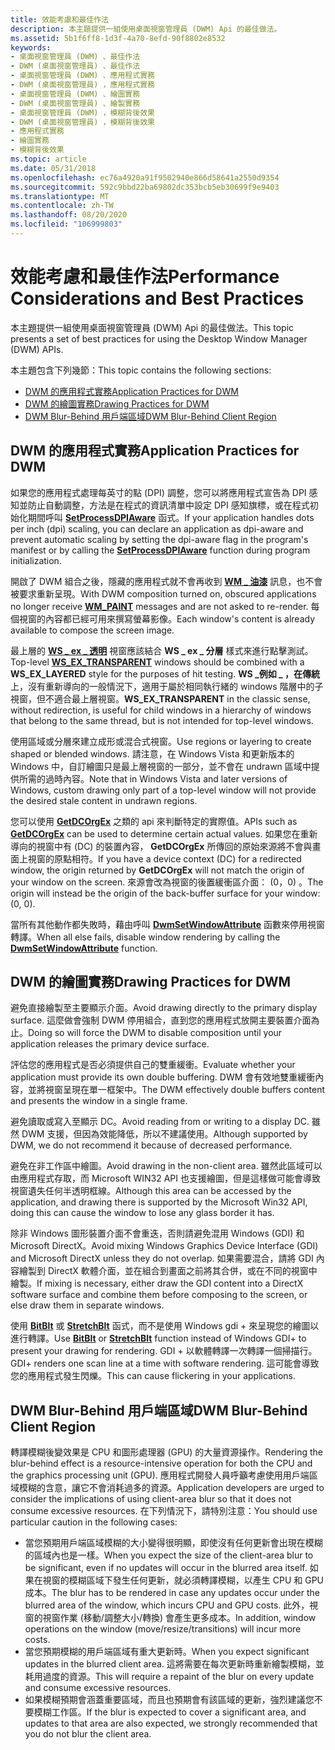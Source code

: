 ```yaml
---
title: 效能考慮和最佳作法
description: 本主題提供一組使用桌面視窗管理員 (DWM) Api 的最佳做法。
ms.assetid: 5b1f6ff8-1d3f-4a70-8efd-90f8802e8532
keywords:
- 桌面視窗管理員 (DWM) 、最佳作法
- DWM (桌面視窗管理員) 、最佳作法
- 桌面視窗管理員 (DWM) 、應用程式實務
- DWM (桌面視窗管理員) ，應用程式實務
- 桌面視窗管理員 (DWM) 、繪圖實務
- DWM (桌面視窗管理員) 、繪製實務
- 桌面視窗管理員 (DWM) ，模糊背後效果
- DWM (桌面視窗管理員) ，模糊背後效果
- 應用程式實務
- 繪圖實務
- 模糊背後效果
ms.topic: article
ms.date: 05/31/2018
ms.openlocfilehash: ec76a4920a91f9502940e866d58641a2550d9354
ms.sourcegitcommit: 592c9bbd22ba69802dc353bcb5eb30699f9e9403
ms.translationtype: MT
ms.contentlocale: zh-TW
ms.lasthandoff: 08/20/2020
ms.locfileid: "106999803"
---
```

# <a name="performance-considerations-and-best-practices"></a><span data-ttu-id="105a0-114">效能考慮和最佳作法</span><span class="sxs-lookup"><span data-stu-id="105a0-114">Performance Considerations and Best Practices</span></span>

<span data-ttu-id="105a0-115">本主題提供一組使用桌面視窗管理員 (DWM) Api 的最佳做法。</span><span class="sxs-lookup"><span data-stu-id="105a0-115">This topic presents a set of best practices for using the Desktop Window Manager (DWM) APIs.</span></span>

<span data-ttu-id="105a0-116">本主題包含下列幾節：</span><span class="sxs-lookup"><span data-stu-id="105a0-116">This topic contains the following sections:</span></span>

-   [<span data-ttu-id="105a0-117">DWM 的應用程式實務</span><span class="sxs-lookup"><span data-stu-id="105a0-117">Application Practices for DWM</span></span>](#application-practices-for-dwm)
-   [<span data-ttu-id="105a0-118">DWM 的繪圖實務</span><span class="sxs-lookup"><span data-stu-id="105a0-118">Drawing Practices for DWM</span></span>](#drawing-practices-for-dwm)
-   [<span data-ttu-id="105a0-119">DWM Blur-Behind 用戶端區域</span><span class="sxs-lookup"><span data-stu-id="105a0-119">DWM Blur-Behind Client Region</span></span>](#dwm-blur-behind-client-region)

## <a name="application-practices-for-dwm"></a><span data-ttu-id="105a0-120">DWM 的應用程式實務</span><span class="sxs-lookup"><span data-stu-id="105a0-120">Application Practices for DWM</span></span>

<span data-ttu-id="105a0-121">如果您的應用程式處理每英寸的點 (DPI) 調整，您可以將應用程式宣告為 DPI 感知並防止自動調整，方法是在程式的資訊清單中設定 DPI 感知旗標，或在程式初始化期間呼叫 [**SetProcessDPIAware**](/windows/desktop/api/winuser/nf-winuser-setprocessdpiaware) 函式。</span><span class="sxs-lookup"><span data-stu-id="105a0-121">If your application handles dots per inch (dpi) scaling, you can declare an application as dpi-aware and prevent automatic scaling by setting the dpi-aware flag in the program's manifest or by calling the [**SetProcessDPIAware**](/windows/desktop/api/winuser/nf-winuser-setprocessdpiaware) function during program initialization.</span></span>

<span data-ttu-id="105a0-122">開啟了 DWM 組合之後，隱藏的應用程式就不會再收到 [**WM \_ 油漆**](/windows/desktop/gdi/wm-paint) 訊息，也不會被要求重新呈現。</span><span class="sxs-lookup"><span data-stu-id="105a0-122">With DWM composition turned on, obscured applications no longer receive [**WM\_PAINT**](/windows/desktop/gdi/wm-paint) messages and are not asked to re-render.</span></span> <span data-ttu-id="105a0-123">每個視窗的內容都已經可用來撰寫螢幕影像。</span><span class="sxs-lookup"><span data-stu-id="105a0-123">Each window's content is already available to compose the screen image.</span></span>

<span data-ttu-id="105a0-124">最上層的 [**WS \_ ex \_ 透明**](/windows/desktop/api/winuser/nf-winuser-createwindowexa) 視窗應該結合 **WS \_ ex \_ 分層** 樣式來進行點擊測試。</span><span class="sxs-lookup"><span data-stu-id="105a0-124">Top-level [**WS\_EX\_TRANSPARENT**](/windows/desktop/api/winuser/nf-winuser-createwindowexa) windows should be combined with a **WS\_EX\_LAYERED** style for the purposes of hit testing.</span></span> <span data-ttu-id="105a0-125">**WS \_例如 \_ ，在傳統** 上，沒有重新導向的一般情況下，適用于屬於相同執行緒的 windows 階層中的子視窗，但不適合最上層視窗。</span><span class="sxs-lookup"><span data-stu-id="105a0-125">**WS\_EX\_TRANSPARENT** in the classic sense, without redirection, is useful for child windows in a hierarchy of windows that belong to the same thread, but is not intended for top-level windows.</span></span>

<span data-ttu-id="105a0-126">使用區域或分層來建立成形或混合式視窗。</span><span class="sxs-lookup"><span data-stu-id="105a0-126">Use regions or layering to create shaped or blended windows.</span></span> <span data-ttu-id="105a0-127">請注意，在 Windows Vista 和更新版本的 Windows 中，自訂繪圖只是最上層視窗的一部分，並不會在 undrawn 區域中提供所需的過時內容。</span><span class="sxs-lookup"><span data-stu-id="105a0-127">Note that in Windows Vista and later versions of Windows, custom drawing only part of a top-level window will not provide the desired stale content in undrawn regions.</span></span>

<span data-ttu-id="105a0-128">您可以使用 [**GetDCOrgEx**](/windows/desktop/api/wingdi/nf-wingdi-getdcorgex) 之類的 api 來判斷特定的實際值。</span><span class="sxs-lookup"><span data-stu-id="105a0-128">APIs such as [**GetDCOrgEx**](/windows/desktop/api/wingdi/nf-wingdi-getdcorgex) can be used to determine certain actual values.</span></span> <span data-ttu-id="105a0-129">如果您在重新導向的視窗中有 (DC) 的裝置內容， **GetDCOrgEx** 所傳回的原始來源將不會與畫面上視窗的原點相符。</span><span class="sxs-lookup"><span data-stu-id="105a0-129">If you have a device context (DC) for a redirected window, the origin returned by **GetDCOrgEx** will not match the origin of your window on the screen.</span></span> <span data-ttu-id="105a0-130">來源會改為視窗的後置緩衝區介面： (0，0) 。</span><span class="sxs-lookup"><span data-stu-id="105a0-130">The origin will instead be the origin of the back-buffer surface for your window: (0, 0).</span></span>

<span data-ttu-id="105a0-131">當所有其他動作都失敗時，藉由呼叫 [**DwmSetWindowAttribute**](/windows/desktop/api/Dwmapi/nf-dwmapi-dwmsetwindowattribute) 函數來停用視窗轉譯。</span><span class="sxs-lookup"><span data-stu-id="105a0-131">When all else fails, disable window rendering by calling the [**DwmSetWindowAttribute**](/windows/desktop/api/Dwmapi/nf-dwmapi-dwmsetwindowattribute) function.</span></span>

## <a name="drawing-practices-for-dwm"></a><span data-ttu-id="105a0-132">DWM 的繪圖實務</span><span class="sxs-lookup"><span data-stu-id="105a0-132">Drawing Practices for DWM</span></span>

<span data-ttu-id="105a0-133">避免直接繪製至主要顯示介面。</span><span class="sxs-lookup"><span data-stu-id="105a0-133">Avoid drawing directly to the primary display surface.</span></span> <span data-ttu-id="105a0-134">這麼做會強制 DWM 停用組合，直到您的應用程式放開主要裝置介面為止。</span><span class="sxs-lookup"><span data-stu-id="105a0-134">Doing so will force the DWM to disable composition until your application releases the primary device surface.</span></span>

<span data-ttu-id="105a0-135">評估您的應用程式是否必須提供自己的雙重緩衝。</span><span class="sxs-lookup"><span data-stu-id="105a0-135">Evaluate whether your application must provide its own double buffering.</span></span> <span data-ttu-id="105a0-136">DWM 會有效地雙重緩衝內容，並將視窗呈現在單一框架中。</span><span class="sxs-lookup"><span data-stu-id="105a0-136">The DWM effectively double buffers content and presents the window in a single frame.</span></span>

<span data-ttu-id="105a0-137">避免讀取或寫入至顯示 DC。</span><span class="sxs-lookup"><span data-stu-id="105a0-137">Avoid reading from or writing to a display DC.</span></span> <span data-ttu-id="105a0-138">雖然 DWM 支援，但因為效能降低，所以不建議使用。</span><span class="sxs-lookup"><span data-stu-id="105a0-138">Although supported by DWM, we do not recommend it because of decreased performance.</span></span>

<span data-ttu-id="105a0-139">避免在非工作區中繪圖。</span><span class="sxs-lookup"><span data-stu-id="105a0-139">Avoid drawing in the non-client area.</span></span> <span data-ttu-id="105a0-140">雖然此區域可以由應用程式存取，而 Microsoft WIN32 API 也支援繪圖，但是這樣做可能會導致視窗遺失任何半透明框線。</span><span class="sxs-lookup"><span data-stu-id="105a0-140">Although this area can be accessed by the application, and drawing there is supported by the Microsoft Win32 API, doing this can cause the window to lose any glass border it has.</span></span>

<span data-ttu-id="105a0-141">除非 Windows 圖形裝置介面不會重迭，否則請避免混用 Windows (GDI) 和 Microsoft DirectX。</span><span class="sxs-lookup"><span data-stu-id="105a0-141">Avoid mixing Windows Graphics Device Interface (GDI) and Microsoft DirectX unless they do not overlap.</span></span> <span data-ttu-id="105a0-142">如果需要混合，請將 GDI 內容繪製到 DirectX 軟體介面，並在組合到畫面之前將其合併，或在不同的視窗中繪製。</span><span class="sxs-lookup"><span data-stu-id="105a0-142">If mixing is necessary, either draw the GDI content into a DirectX software surface and combine them before composing to the screen, or else draw them in separate windows.</span></span>

<span data-ttu-id="105a0-143">使用 [**BitBlt**](/windows/desktop/api/wingdi/nf-wingdi-bitblt) 或 [**StretchBlt**](/windows/desktop/api/wingdi/nf-wingdi-stretchblt) 函式，而不是使用 Windows gdi + 來呈現您的繪圖以進行轉譯。</span><span class="sxs-lookup"><span data-stu-id="105a0-143">Use [**BitBlt**](/windows/desktop/api/wingdi/nf-wingdi-bitblt) or [**StretchBlt**](/windows/desktop/api/wingdi/nf-wingdi-stretchblt) function instead of Windows GDI+ to present your drawing for rendering.</span></span> <span data-ttu-id="105a0-144">GDI + 以軟體轉譯一次轉譯一個掃描行。</span><span class="sxs-lookup"><span data-stu-id="105a0-144">GDI+ renders one scan line at a time with software rendering.</span></span> <span data-ttu-id="105a0-145">這可能會導致您的應用程式發生閃爍。</span><span class="sxs-lookup"><span data-stu-id="105a0-145">This can cause flickering in your applications.</span></span>

## <a name="dwm-blur-behind-client-region"></a><span data-ttu-id="105a0-146">DWM Blur-Behind 用戶端區域</span><span class="sxs-lookup"><span data-stu-id="105a0-146">DWM Blur-Behind Client Region</span></span>

<span data-ttu-id="105a0-147">轉譯模糊後變效果是 CPU 和圖形處理器 (GPU) 的大量資源操作。</span><span class="sxs-lookup"><span data-stu-id="105a0-147">Rendering the blur-behind effect is a resource-intensive operation for both the CPU and the graphics processing unit (GPU).</span></span> <span data-ttu-id="105a0-148">應用程式開發人員呼籲考慮使用用戶端區域模糊的含意，讓它不會消耗過多的資源。</span><span class="sxs-lookup"><span data-stu-id="105a0-148">Application developers are urged to consider the implications of using client-area blur so that it does not consume excessive resources.</span></span> <span data-ttu-id="105a0-149">在下列情況下，請特別注意：</span><span class="sxs-lookup"><span data-stu-id="105a0-149">You should use particular caution in the following cases:</span></span>

-   <span data-ttu-id="105a0-150">當您預期用戶端區域模糊的大小變得很明顯，即使沒有任何更新會出現在模糊的區域內也是一樣。</span><span class="sxs-lookup"><span data-stu-id="105a0-150">When you expect the size of the client-area blur to be significant, even if no updates will occur in the blurred area itself.</span></span> <span data-ttu-id="105a0-151">如果在視窗的模糊區域下發生任何更新，就必須轉譯模糊，以產生 CPU 和 GPU 成本。</span><span class="sxs-lookup"><span data-stu-id="105a0-151">The blur has to be rendered in case any updates occur under the blurred area of the window, which incurs CPU and GPU costs.</span></span> <span data-ttu-id="105a0-152">此外，視窗的視窗作業 (移動/調整大小/轉換) 會產生更多成本。</span><span class="sxs-lookup"><span data-stu-id="105a0-152">In addition, window operations on the window (move/resize/transitions) will incur more costs.</span></span>
-   <span data-ttu-id="105a0-153">當您預期模糊的用戶端區域有重大更新時。</span><span class="sxs-lookup"><span data-stu-id="105a0-153">When you expect significant updates in the blurred client area.</span></span> <span data-ttu-id="105a0-154">這將需要在每次更新時重新繪製模糊，並耗用過度的資源。</span><span class="sxs-lookup"><span data-stu-id="105a0-154">This will require a repaint of the blur on every update and consume excessive resources.</span></span>
-   <span data-ttu-id="105a0-155">如果模糊預期會涵蓋重要區域，而且也預期會有該區域的更新，強烈建議您不要模糊工作區。</span><span class="sxs-lookup"><span data-stu-id="105a0-155">If the blur is expected to cover a significant area, and updates to that area are also expected, we strongly recommended that you do not blur the client area.</span></span>

 

 